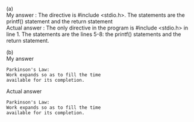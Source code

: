 (a)   
My answer : The directive is #include <stdio.h>. The statements are the printf() statement and the return statement   
Actual answer : The only directive in the program is #include <stdio.h> in line 1. The statements are the lines 5-8: the printf() statements and the return statement.   

(b)   
My answer

	Parkinson's Law:
	Work expands so as to fill the time
	available for its completion.

Actual answer

	Parkinson's Law:
	Work expands so as to fill the time
	available for its completion.
